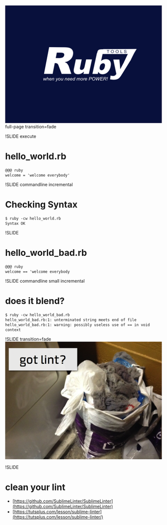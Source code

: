 ![Ruby_Tool_Time](RubyToolTime.png) full-page transition=fade

!SLIDE execute

# hello_world.rb #

    @@@ ruby
    welcome = 'welcome everybody'

!SLIDE commandline incremental

# Checking Syntax #

    $ ruby -cw hello_world.rb
    Syntax OK

!SLIDE
# hello\_world_bad.rb #

    @@@ ruby
    welcome == 'welcome everybody

!SLIDE commandline small incremental

# does it blend? #

    $ ruby -cw hello_world_bad.rb
    hello_world_bad.rb:1: unterminated string meets end of file
    hello_world_bad.rb:1: warning: possibly useless use of == in void context

!SLIDE transition=fade
![Got Lint?](got_lint.001.png)

!SLIDE

# clean your lint #

* [https://github.com/SublimeLinter/SublimeLinter](https://github.com/SublimeLinter/SublimeLinter)
* [https://tutsplus.com/lesson/sublime-linter](https://tutsplus.com/lesson/sublime-linter/)